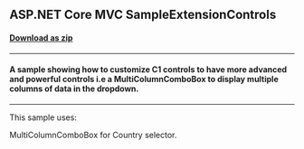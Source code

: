 ## ASP.NET Core MVC SampleExtensionControls
#### [Download as zip](https://downgit.github.io/#/home?url=https://github.com/GrapeCity/ComponentOne-ASPNET-MVC-Samples/tree/master/ASPNETCore/SampleExtensionControls)
____
#### A sample showing how to customize C1 controls to have more advanced and powerful controls i.e a MultiColumnComboBox to display multiple columns of data in the dropdown.
____
This sample uses:

MultiColumnComboBox for Country selector.
